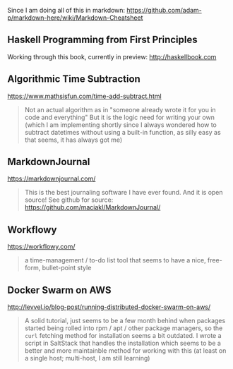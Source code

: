 Since I am doing all of this in markdown: https://github.com/adam-p/markdown-here/wiki/Markdown-Cheatsheet

Haskell Programming from First Principles
-----------------------------------------
Working through this book, currently in preview: http://haskellbook.com

Algorithmic Time Subtraction
----------------------------
https://www.mathsisfun.com/time-add-subtract.html
> Not an actual algorithm as in "someone already wrote it for you in code and everything"
> But it is the logic need for writing your own (which I am implementing shortly since I always wondered how
> to subtract datetimes without using a built-in function, as silly easy as that seems, it has always got me)

MarkdownJournal
---------------
https://markdownjournal.com/
> This is the best journaling software I have ever found. And it is open source!
> See github for source: https://github.com/maciakl/MarkdownJournal/

Workflowy 
---------
https://workflowy.com/
> a time-management / to-do list tool that seems to have a nice, free-form, bullet-point style

Docker Swarm on AWS 
-------------------
http://levvel.io/blog-post/running-distributed-docker-swarm-on-aws/
> A solid tutorial, just seems to be a few month behind when packages started being rolled into
> rpm / apt / other package managers, so the `curl` fetching method for installation seems a bit
> outdated. I wrote a script in SaltStack that handles the installation which seems to be a better
> and more maintainble method for working with this (at least on a single host; multi-host, I am
> still learning)

